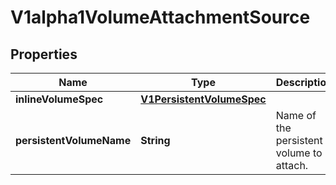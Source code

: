 

# V1alpha1VolumeAttachmentSource

## Properties

Name | Type | Description | Notes
------------ | ------------- | ------------- | -------------
**inlineVolumeSpec** | [**V1PersistentVolumeSpec**](V1PersistentVolumeSpec.md) |  |  [optional]
**persistentVolumeName** | **String** | Name of the persistent volume to attach. |  [optional]



